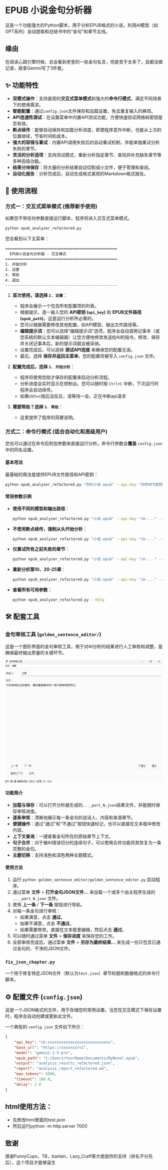 # EPUB 小说金句分析器

这是一个功能强大的Python脚本，用于分析EPUB格式的小说，利用AI模型（如GPT系列）自动提取和总结书中的“金句”和章节主线。
## 缘由
在阅读心跳引擎时候，总会看到老登的一些金句名言，但是苦于太多了，且都没做记录，故拿Gemini写了3件套。

## ✨ 功能特性

- **双模式操作**：支持直观的**交互式菜单模式**和强大的**命令行模式**，满足不同场景下的使用需求。
- **智能配置**：通过`config.json`文件保存和加载设置，免去重复输入的麻烦。
- **API连通性测试**：在设置菜单中内置API测试功能，方便快速验证网络和密钥是否有效。
- **断点续传**：能够自动保存和加载分析进度，即使程序意外中断，也能从上次的位置继续，节省时间和成本。
- **强大的容错与重试**：内置API调用失败后的自动重试机制，并能单独重试分析失败的章节。
- **灵活的分析选项**：支持测试模式、重新分析指定章节、查找并补充缺失章节等多种高级功能。
- **结果分块保存**：将大量的分析结果自动切割成小文件，便于管理和查阅。
- **自动化报告**：分析完成后，自动生成格式美观的Markdown格式报告。

## 🚀 使用流程

### 方式一：交互式菜单模式 (推荐新手使用)

如果您不带任何参数直接运行脚本，程序将进入交互式菜单模式。

```bash
python epub_analyzer_refactored.py
```

您会看到以下主菜单：

```
==================================================
  EPUB小说金句分析器 - 交互模式
==================================================
1. 开始分析
2. 设置
3. 帮助
4. 退出
--------------------------------------------------
```

1.  **首次使用，请选择 `2. 设置`**：
    *   程序会展示一个包含所有配置项的列表。
    *   根据提示，逐一输入您的 **API密钥 (`api_key`)** 和 **EPUB文件路径 (`epub_path`)**，这是运行分析所必需的。
    *   您可以根据需要修改其他配置，如API模型、输出文件路径等。
    *   **编辑提示词**：您可以选择“编辑提示词”选项，程序会自动调用记事本（或您系统的默认文本编辑器）让您方便地修改发送给AI的指令。修改、保存并关闭记事本后，新的提示词就会被采纳。
    *   设置完成后，可以选择 **测试API连接** 来确保您的配置无误。
    *   最后，选择 **保存并返回主菜单**。您的配置将被写入 `config.json` 文件。

2.  **配置完成后，选择 `1. 开始分析`**：
    *   程序将使用您刚才保存的配置来启动分析流程。
    *   分析进度会实时显示在控制台。您可以随时按 `Ctrl+C` 中断，下次运行时程序会自动续传。
    *   如果ctrl+c按后没反应，请等待一会，正在中断api请求

3.  **需要帮助？选择 `3. 帮助`**：
    *   这里提供了程序的简要说明。

### 方式二：命令行模式 (适合自动化和高级用户)

您也可以通过在命令后附加参数来直接运行分析。命令行参数会**覆盖** `config.json` 中的同名设置。

#### 基本用法

最基础的用法是提供EPUB文件路径和API密钥：

```bash
python epub_analyzer_refactored.py "你的小说.epub" --api-key "你的API密钥"
```

#### 常用参数示例

- **使用不同的模型和输出路径**：
  ```bash
  python epub_analyzer_refactored.py "小说.epub" --api-key "sk-..." --model "gpt-4" --output "新结果.json"
  ```

- **不使用断点续传，强制从头开始分析**：
  ```bash
  python epub_analyzer_refactored.py "小说.epub" --api-key "sk-..." --no-resume
  ```

- **仅重试所有之前失败的章节**：
  ```bash
  python epub_analyzer_refactored.py "小说.epub" --api-key "sk-..." --retry-failed
  ```

- **重新分析第10、20-25章**：
  ```bash
  python epub_analyzer_refactored.py "小说.epub" --api-key "sk-..." --re-analyze 10 20-25
  ```

- **查看所有可用参数**：
  ```bash
  python epub_analyzer_refactored.py --help
  ```

## 🛠️ 配套工具

### 金句审核工具 (`golden_sentence_editor/`)

这是一个图形界面的金句审核工具，用于对AI分析的结果进行人工审核和调整，是确保最终输出质量的关键环节。

![金句编辑器截图](screen/edit.png)

#### 功能简介

- **加载与保存**：可以打开分析器生成的`..._part_N.json`结果文件，并能随时保存审核进度。
- **逐条审核**：清晰地展示每一条金句的说话人、内容和来源章节。
- **便捷操作**：通过“通过”和“不通过”按钮快速标记，也可以直接在文本框中修改内容。
- **上下文查询**：一键查看金句所在的原始章节上下文。
- **句子合并**：对于被AI错误切分的连续句子，可以使用合并功能将其恢复为一条完整的金句。
- **主题切换**：支持浅色和深色两种主题模式。

#### 使用方法

1.  运行 `python golden_sentence_editor/golden_sentence_editor.py` 启动程序。
2.  通过菜单 **文件** > **打开金句JSON文件...** 来加载一个或多个由主程序生成的 `..._part_N.json` 文件。
3.  使用 **上一条** / **下一条** 按钮进行导航。
4.  对每一条金句进行审核：
    *   如果满意，点击 **通过**。
    *   如果不满意，点击 **不通过**。
    *   如果需要修改，直接在文本框里编辑，然后点击 **通过**。
5.  可以随时通过菜单 **文件** > **保存进度** 来保存您的工作。
6.  全部审核完成后，通过菜单 **文件** > **另存为最终结果...** 来生成一份只包含已通过金句的、干净的JSON文件。

### `fix_json_chapter.py`

一个用于修复特定JSON文件（默认为`test.json`）章节标题和数据格式的命令行脚本。

## ⚙️ 配置文件 (`config.json`)

这是一个JSON格式的文件，用于存储您的常用设置。当您在交互模式下保存设置时，程序会自动创建或更新此文件。

一个典型的 `config.json` 文件如下所示：

```json
{
    "api_key": "sk-xxxxxxxxxxxxxxxxxxxxxxxxxxxx",
    "base_url": "https://xxxxxxx/v1",
    "model": "gemini-2.5-pro",
    "epub_path": "C:/Users/YourName/Documents/MyNovel.epub",
    "output": "analysis_results_refactored.json",
    "report": "analysis_report_refactored.md",
    "max_tokens": 5000,
    "timeout": 180.0,
    "delay": 2.0
}

```
## html使用方法：
* 先修改html里面的test.json
* 然后运行python -m http.server 7000

## 致谢
感谢FunnyCups，TB，banlan，Lazy_Craft等大佬提供的支持（排名不分先后），这个项目才能够诞生